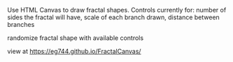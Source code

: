 Use HTML Canvas to draw fractal shapes. 
Controls currently for: 
   number of sides the fractal will have, 
   scale of each branch drawn,
   distance between branches

   randomize fractal shape with available controls
   
   view at https://eg744.github.io/FractalCanvas/
